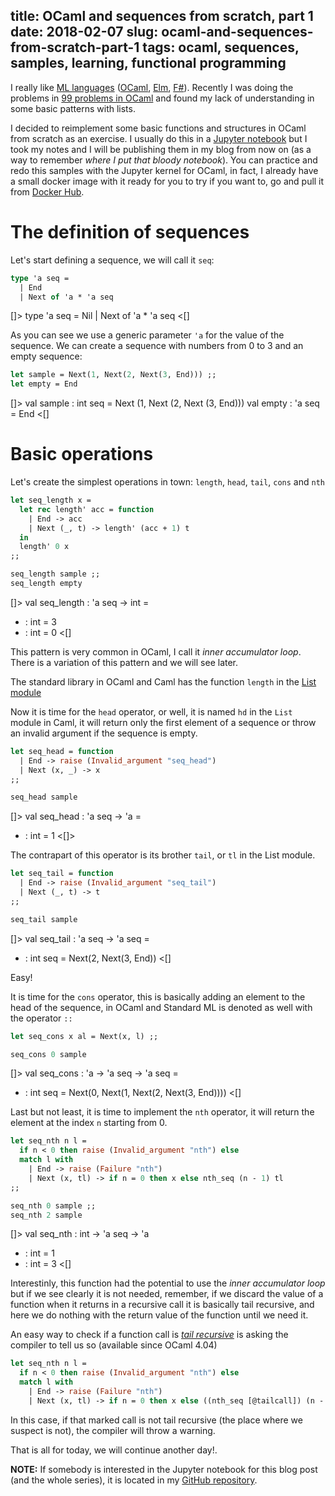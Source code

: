 title: OCaml and sequences from scratch, part 1
date: 2018-02-07
slug: ocaml-and-sequences-from-scratch-part-1
tags: ocaml, sequences, samples, learning, functional programming
---

I really like [ML languages](https://en.wikipedia.org/wiki/Category:ML_programming_language_family) ([OCaml](https://ocaml.org/), [Elm](http://elm-lang.org/), [F#](http://fsharp.org/)). Recently I was doing the problems in [99 problems in OCaml](https://ocaml.org/learn/tutorials/99problems.html) and found my lack of understanding in some basic patterns with lists.

I decided to reimplement some basic functions and structures in OCaml from scratch as an exercise. I usually do this in a [Jupyter notebook](http://jupyter.org/) but I took my notes and I will be publishing them in my blog from now on (as a way to remember _where I put that bloody notebook_). You can practice and redo this samples with the Jupyter kernel for OCaml, in fact, I already have a small docker image with it ready for you to try if you want to, go and pull it from [Docker Hub](https://hub.docker.com/r/cprieto/jupyter-ocaml/).

# The definition of sequences

Let's start defining a sequence, we will call it `seq`:

```ocaml
type 'a seq =
  | End
  | Next of 'a * 'a seq
```
[]>
type 'a seq = Nil | Next of 'a * 'a seq
<[]

As you can see we use a generic parameter `'a` for the value of the sequence. We can create a sequence with numbers from 0 to 3 and an empty sequence:

```ocaml
let sample = Next(1, Next(2, Next(3, End))) ;;
let empty = End
```
[]>
val sample : int seq = Next (1, Next (2, Next (3, End)))
val empty : 'a seq = End
<[]

# Basic operations

Let's create the simplest operations in town: `length`, `head`, `tail`, `cons` and `nth`

```ocaml
let seq_length x =
  let rec length' acc = function
    | End -> acc
    | Next (_, t) -> length' (acc + 1) t
  in
  length' 0 x
;;

seq_length sample ;;
seq_length empty
```
[]>
val seq_length : 'a seq -> int = <fun>
- : int = 3
- : int = 0
<[]

This pattern is very common in OCaml, I call it _inner accumulator loop_. There is a variation of this pattern and we will see later.

The standard library in OCaml and Caml has the function `length` in the [List module](https://caml.inria.fr/pub/docs/manual-ocaml/libref/List.html)


Now it is time for the `head` operator, or well, it is named `hd` in the `List` module in Caml, it will return only the first element of a sequence or throw an invalid argument if the sequence is empty.

```ocaml
let seq_head = function
  | End -> raise (Invalid_argument "seq_head")
  | Next (x, _) -> x
;;

seq_head sample
```
[]>
val seq_head : 'a seq -> 'a = <fun>
- : int = 1
<[]>

The contrapart of this operator is its brother `tail`, or `tl` in the List module.

```ocaml
let seq_tail = function
  | End -> raise (Invalid_argument "seq_tail")
  | Next (_, t) -> t
;;

seq_tail sample
```
[]>
val seq_tail : 'a seq -> 'a seq = <fun>
- : int seq = Next(2, Next(3, End))
<[]

Easy!

It is time for the `cons` operator, this is basically adding an element to the head of the sequence, in OCaml and Standard ML is denoted as well with the operator `::`

```ocaml
let seq_cons x al = Next(x, l) ;;

seq_cons 0 sample
```
[]>
val seq_cons : 'a -> 'a seq -> 'a seq = <fun>
- : int seq = Next(0, Next(1, Next(2, Next(3, End))))
<[]

Last but not least, it is time to implement the `nth` operator, it will return the element at the index `n` starting from 0.

```ocaml
let seq_nth n l =
  if n < 0 then raise (Invalid_argument "nth") else
  match l with
    | End -> raise (Failure "nth")
    | Next (x, tl) -> if n = 0 then x else nth_seq (n - 1) tl
;;

seq_nth 0 sample ;;
seq_nth 2 sample
```
[]>
val seq_nth : int -> 'a seq -> 'a
- : int = 1
- : int = 3
<[]

Interestinly, this function had the potential to use the _inner accumulator loop_ but if we see clearly it is not needed, remember, if we discard the value of a function when it returns in a recursive call it is basically tail recursive, and here we do nothing with the return value of the function until we need it.

An easy way to check if a function call is [_tail recursive_](http://wiki.c2.com/?TailRecursion) is asking the compiler to tell us so (available since OCaml 4.04)

```ocaml
let seq_nth n l =
  if n < 0 then raise (Invalid_argument "nth") else
  match l with
    | End -> raise (Failure "nth")
    | Next (x, tl) -> if n = 0 then x else ((nth_seq [@tailcall]) (n - 1) tl)
```

In this case, if that marked call is not tail recursive (the place where we suspect is not), the compiler will throw a warning.

That is all for today, we will continue another day!.

**NOTE:** If somebody is interested in the Jupyter notebook for this blog post (and the whole series), it is located in my [GitHub repository](https://github.com/cprieto/notebooks/blob/master/ocaml/OCaml_lists.ipynb).